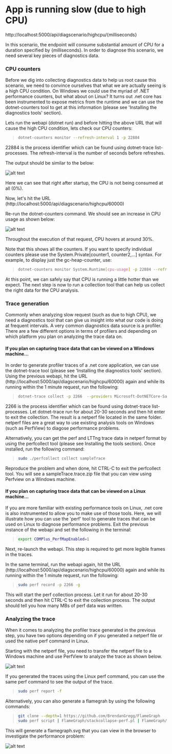 # App is running slow (due to high CPU)

http://localhost:5000/api/diagscenario/highcpu/{milliseconds}

In this scenario, the endpoint will consume substantial amount of CPU for a duration specified by {milliseconds}. In order to diagnose this scenario, we need several key pieces of diagnostics data.

### CPU counters
Before we dig into collecting diagnostics data to help us root cause this scenario, we need to convince ourselves that what we are actually seeing is a high CPU condition. On Windows we could use the myriad of .NET performance counters, but what about on Linux? It turns out .net core has been instrumented to expose metrics from the runtime and we can use the dotnet-counters tool to get at this information (please see 'Installing the diagnostics tools' section). 

Lets run the webapi (dotnet run) and before hitting the above URL that will cause the high CPU condition, lets check our CPU counters:

> ```bash
> dotnet-counters monitor --refresh-interval 1 -p 22884
> ```

22884 is the process identifier which can be found using dotnet-trace list-processes. The refresh-interval is the number of seconds before refreshes. 

The output should be similar to the below:

![alt text](https://user-images.githubusercontent.com/15442480/57110746-75730800-6cee-11e9-81a8-1c253aef37ce.jpg)

Here we can see that right after startup, the CPU is not being consumed at all (0%). 

Now, let's hit the URL (http://localhost:5000/api/diagscenario/highcpu/60000)

Re-run the dotnet-counters command. We should see an increase in CPU usage as shown below:

![alt text](https://user-images.githubusercontent.com/15442480/57110736-6be9a000-6cee-11e9-86b6-6e128318a267.jpg)

Throughout the execution of that request, CPU hovers at around 30%.  

Note that this shows all the counters. If you want to specify individual counters please use the System.Private[counter1, counter2,...] syntax. For example, to display just the gc-heap-counter, use:

> ```bash
> dotnet-counters monitor System.Runtime[cpu-usage] -p 22884 --refresh-interval 1
> ```

At this point, we can safely say that CPU is running a little hotter than we expect. The next step is now to run a collection tool that can help us collect the right data for the CPU analysis.  


### Trace generation
Commonly when analyzing slow request (such as due to high CPU), we need a diagnostics tool that can give us insight into what our code is doing at frequent intervals. A very common diagnostics data source is a profiler. There are a few different options in terms of profilers and depending on which platform you plan on analyzing the trace data on. 


#### If you plan on capturing trace data that can be viewed on a Windows machine...
In order to generate profiler traces of a .net core application, we can use the dotnet-trace tool (please see 'Installing the diagnostics tools' section). Using the previous webapi, hit the URL (http://localhost:5000/api/diagscenario/highcpu/60000) again and while its running within the 1 minute request, run the following:

> ```bash
> dotnet-trace collect -p 2266  --providers Microsoft-DotNETCore-SampleProfiler
> ```

2266 is the process identifier which can be found using dotnet-trace list-processes. Let dotnet-trace run for about 20-30 seconds and then hit enter to exit the collection. The result is a netperf file located in the same folder. netperf files are a great way to use existing analysis tools on Windows (such as PerfView) to diagose performance problems. 

Alternatively, you can get the perf and LTTng trace data in netperf format by using the perfcollect tool (please see Installing the tools section). Once installed, run the following command:

> ```bash
> sudo ./perfcollect collect sampleTrace
> ```

Reproduce the problem and when done, hit CTRL-C to exit the perfcollect tool. You will see a sampleTrace.trace.zip file that you can view using Perfview on a Windows machine. 


#### If you plan on capturing trace data that can be viewed on a Linux machine...
If you  are more familiar with existing performance tools on Linux, .net core is also instrumented to allow you to make use of those tools. Here, we will illustrate how you can use the 'perf' tool to generate traces that can be used on Linux to diagnose performance problems. Exit the previous instance of the webapi and set the following in the terminal:

> ```bash
> export COMPlus_PerfMapEnabled=1
> ```

Next, re-launch the webapi. This step is required to get more legible frames in the traces. 

In the same terminal, run the webapi again, hit the URL (http://localhost:5000/api/diagscenario/highcpu/60000) again and while its running within the 1 minute request, run the following:

> ```bash
> sudo perf record -p 2266 -g
> ```

This will start the perf collection process. Let it run for about 20-30 seconds and then hit CTRL-C to exit the collection process. The output should tell you how many MBs of perf data was written.  

### Analyzing the trace
When it comes to analyzing the profiler trace generated in the previous step, you have two options depending on if you generated a netperf file or used the native perf command in Linux. 

Starting with the netperf file, you need to transfer the netperf file to a Windows machine and use PerfView to analyze the trace as shown below.

![alt text](https://user-images.githubusercontent.com/15442480/57110777-976c8a80-6cee-11e9-9cf7-407a01a08b1d.jpg)

If you generated the traces using the Linux perf command, you can use the same perf command to see the output of the trace.

> ```bash
> sudo perf report -f
> ```

Alternatively, you can also generate a flamegrah by using the following commands:

> ```bash
> git clone --depth=1 https://github.com/BrendanGregg/FlameGraph
> sudo perf script | FlameGraph/stackcollapse-perf.pl | FlameGraph/flamegraph.pl > flamegraph.svg
> ```

This will generate a flamegraph.svg that you can view in the browser to investigate the performance problem:

![alt text](https://user-images.githubusercontent.com/15442480/57110767-87ed4180-6cee-11e9-98d9-9f1c908acfd5.jpg)





